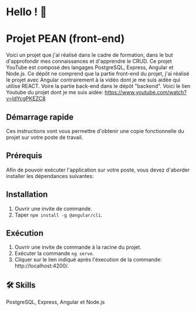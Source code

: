 # Hello ! 👋

# Projet PEAN (front-end)

Voici un projet que j'ai réalisé dans le cadre de formation, dans le but d'approfondir mes connaissances et d'apprendre le CRUD. Ce projet YouTube est composé des langages PostgreSQL, Express, Angular et Node.js. Ce dépôt ne comprend que la partie front-end du projet, j'ai réalisé le projet avec Angular contrairement à la vidéo dont je me suis aidée qui utilise REACT. Voire la partie back-end dans le dépôt "backend". Voici le lien Youtube du projet dont je me suis aidée: https://www.youtube.com/watch?v=ldYcgPKEZC8 

## Démarrage rapide

Ces instructions vont vous permettre d'obtenir une copie fonctionnelle du projet sur votre poste de travail.

## Prérequis

Afin de pouvoir exécuter l'application sur votre poste, vous devez d'aborder installer les dépendances suivantes: 

## Installation

1. Ouvrir une invite de commande.
2. Taper `npm install -g @angular/cli`.

## Exécution

1. Ouvrir une invite de commande à la racine du projet.
2. Exécuter la commande `ng serve`.
3. Cliquer sur le lien indiqué après l'éxecution de la commande: http://localhost:4200/.

## 🛠 Skills

PostgreSQL, Express, Angular et Node.js
